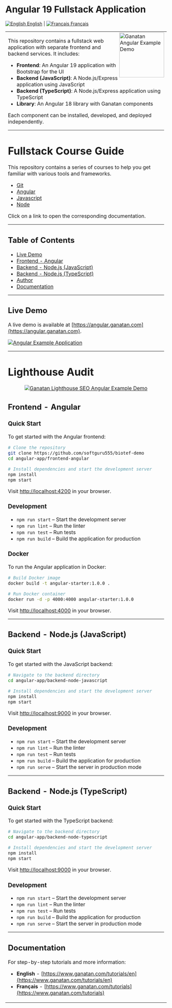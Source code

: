 
# Angular 19 Fullstack Application

[![English](./ui/version-en.png) English](./README.md) | [![Français](./ui/version-fr.png) Français](./README.fr.md)

<table>
<tr>
<td>
  <a href="https://www.ganatan.com/en">
    <img src="./ui/ganatan-about-github.png" align="right"
    alt="Ganatan Angular Example Demo" width="140" height="140">
  </a>

This repository contains a fullstack web application with separate frontend and backend services. It includes:

- **Frontend**: An Angular 19 application with Bootstrap for the UI
- **Backend (JavaScript)**: A Node.js/Express application using JavaScript
- **Backend (TypeScript)**: A Node.js/Express application using TypeScript
- **Library**: An Angular 18 library with Ganatan components

Each component can be installed, developed, and deployed independently.

---

# Fullstack Course Guide

This repository contains a series of courses to help you get familiar with various tools and frameworks.

- [Git](fullstack-courses/git.md)
- [Angular](fullstack-courses/angular.md)
- [Javascript](fullstack-courses/javascript.md)
- [Node](fullstack-courses/node.md)

Click on a link to open the corresponding documentation.

---

## Table of Contents

- [Live Demo](#live-demo)
- [Frontend - Angular](#frontend---angular)
- [Backend - Node.js (JavaScript)](#backend---nodejs-javascript)
- [Backend - Node.js (TypeScript)](#backend---nodejs-typescript)
- [Author](#author)
- [Documentation](#documentation)

---

## Live Demo

A live demo is available at [https://angular.ganatan.com](https://angular.ganatan.com).

[![Angular Example Application](https://media.giphy.com/media/9BuBBLc7keCgRojp92/giphy.gif)](https://angular.ganatan.com)

---

# Lighthouse Audit

<p align="center">
  <p align="center">
    <a href="https://angular.ganatan.com">
      <img src="./ui/search-engine-optimization-avec-angular-lighthouse-after.png" alt="Ganatan Lighthouse SEO Angular Example Demo"/>
    </a>
  </p>
</p>

## Frontend - Angular

### Quick Start

To get started with the Angular frontend:

```bash
# Clone the repository
git clone https://github.com/softguru555/biotef-demo
cd angular-app/frontend-angular

# Install dependencies and start the development server
npm install
npm start
```

Visit [http://localhost:4200](http://localhost:4200) in your browser.

### Development

- `npm run start` – Start the development server
- `npm run lint` – Run the linter
- `npm run test` – Run tests
- `npm run build` – Build the application for production

### Docker

To run the Angular application in Docker:

```bash
# Build Docker image
docker build -t angular-starter:1.0.0 .

# Run Docker container
docker run -d -p 4000:4000 angular-starter:1.0.0
```

Visit [http://localhost:4000](http://localhost:4000) in your browser.

---

## Backend - Node.js (JavaScript)

### Quick Start

To get started with the JavaScript backend:

```bash
# Navigate to the backend directory
cd angular-app/backend-node-javascript

# Install dependencies and start the development server
npm install
npm start
```

Visit [http://localhost:9000](http://localhost:9000) in your browser.

### Development

- `npm run start` – Start the development server
- `npm run lint` – Run the linter
- `npm run test` – Run tests
- `npm run build` – Build the application for production
- `npm run serve` – Start the server in production mode

---

## Backend - Node.js (TypeScript)

### Quick Start

To get started with the TypeScript backend:

```bash
# Navigate to the backend directory
cd angular-app/backend-node-typescript

# Install dependencies and start the development server
npm install
npm start
```

Visit [http://localhost:9000](http://localhost:9000) in your browser.

### Development

- `npm run start` – Start the development server
- `npm run lint` – Run the linter
- `npm run test` – Run tests
- `npm run build` – Build the application for production
- `npm run serve` – Start the server in production mode

---


## Documentation

For step-by-step tutorials and more information:

- **English** - [https://www.ganatan.com/tutorials/en](https://www.ganatan.com/tutorials/en)
- **Français** - [https://www.ganatan.com/tutorials](https://www.ganatan.com/tutorials)
